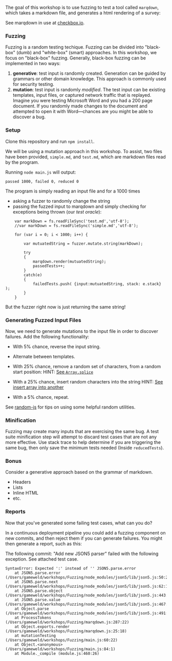 The goal of this workshop is to use fuzzing to test a tool called `marqdown`, which takes a markdown file, and generates a html rendering of a survey:

See marqdown in use at [checkbox.io](http://checkbox.io/researchers.html).

### Fuzzing

Fuzzing is a random testing techique. Fuzzing can be divided into "black-box" (dumb) and "white-box" (smart) approaches. In this workshop, we focus on "black-box" fuzzing. Generally, black-box fuzzing can be implemented in two ways:

1. **generative**: test input is randomly created. Generation can be guided by grammars or other domain knowledge. This approach is commonly used for security testing.
2. **mutation**: test input is randomly *modified*. The test input can be existing templates, input files, or captured network traffic that is replayed. Imagine you were testing Microsoft Word and you had a 200 page document. If you randomly made changes to the document and attempted to open it with Word&mdash;chances are you might be able to discover a bug.

### Setup

Clone this repository and run `npm install`.

We will be using a mutation approach in this workshop. To assist, two files have been provided, `simple.md`, and `test.md`, which are markdown files read by the program.

Running `node main.js` will output:

    passed 1000, failed 0, reduced 0
    
The program is simply reading an input file and for a 1000 times

* asking a fuzzer to randomly change the string
* passing the fuzzed input to marqdown and simply checking for exceptions being thrown (our *test oracle*):

```
    var markDown = fs.readFileSync('test.md','utf-8');
    //var markDown = fs.readFileSync('simple.md','utf-8');

    for (var i = 0; i < 1000; i++) {

        var mutuatedString = fuzzer.mutate.string(markDown);

        try
        {
            marqdown.render(mutuatedString);
            passedTests++;
        }
        catch(e)
        {
            failedTests.push( {input:mutuatedString, stack: e.stack} );
        }
    }
```

But the fuzzer right now is just returning the same string!

### Generating Fuzzed Input Files

Now, we need to generate mutations to the input file in order to discover failures. Add the following functionality:

* With 5% chance, reverse the input string.

* Alternate between templates.

* With 25% chance, remove a random set of characters, from a random start position:
HINT: [See `Array.splice`](https://developer.mozilla.org/en-US/docs/Web/JavaScript/Reference/Global_Objects/Array/splice)

* With a 25% chance, insert random characters into the string
HINT: [See insert array into another](http://stackoverflow.com/questions/7032550/javascript-insert-an-array-inside-another-array)

* With a 5% chance, repeat.

See [random-js](https://www.npmjs.com/package/random-js) for tips on using some helpful random utilities.


### Minification

Fuzzing may create many inputs that are exercising the same bug.  A test suite minification step will attempt to discard test cases that are not any more effective.  Use stack trace to help determine if you are triggering the same bug, then only save the minimum tests needed (Inside `reducedTests`).

### Bonus

Consider a generative approach based on the grammar of markdown.

* Headers
* Lists
* Inline HTML
* etc.

### Reports

Now that you've generated some failing test cases, what can you do?

In a continuous deployment pipeline you could add a fuzzing component on new commits, and then reject them if you can generate failures. You might then generate a report, such as this:

The following commit: "Add new JSON5 parser" failed with the following exception. See attached test case.
```
SyntaxError: Expected ':' instead of '' JSON5.parse.error
    at JSON5.parse.error (/Users/gameweld/workshops/Fuzzing/node_modules/json5/lib/json5.js:50:25)
    at JSON5.parse.next (/Users/gameweld/workshops/Fuzzing/node_modules/json5/lib/json5.js:62:17)
    at JSON5.parse.object (/Users/gameweld/workshops/Fuzzing/node_modules/json5/lib/json5.js:443:21)
    at JSON5.parse.value (/Users/gameweld/workshops/Fuzzing/node_modules/json5/lib/json5.js:467:20)
    at Object.parse (/Users/gameweld/workshops/Fuzzing/node_modules/json5/lib/json5.js:491:18)
    at ProcessTokens (/Users/gameweld/workshops/Fuzzing/marqdown.js:287:22)
    at Object.exports.render (/Users/gameweld/workshops/Fuzzing/marqdown.js:25:18)
    at mutationTesting (/Users/gameweld/workshops/Fuzzing/main.js:60:22)
    at Object.<anonymous> (/Users/gameweld/workshops/Fuzzing/main.js:84:1)
    at Module._compile (module.js:460:26)
```

